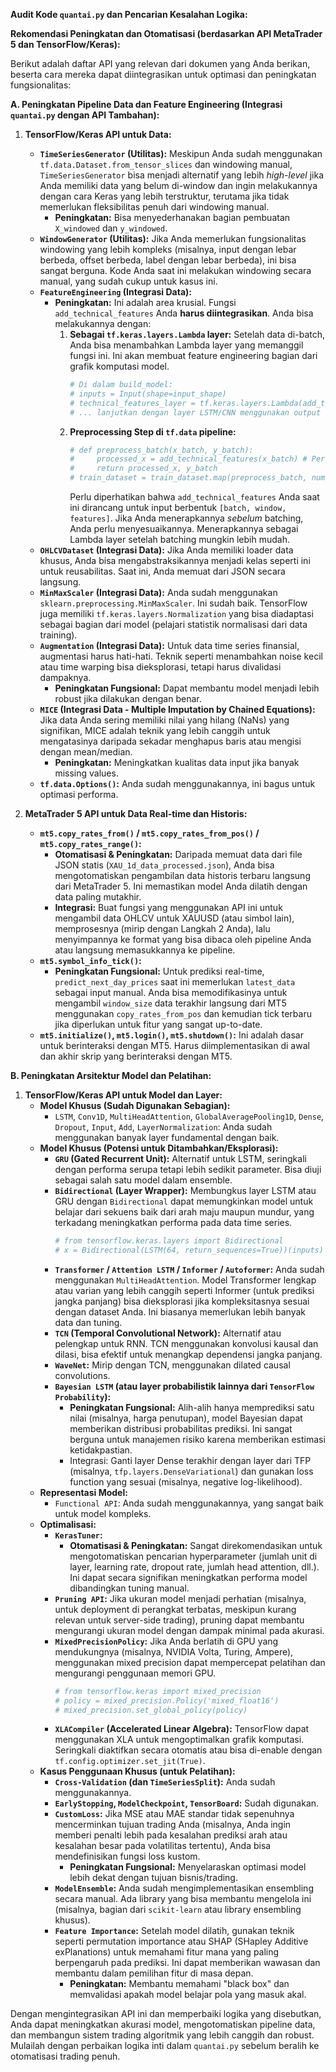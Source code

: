 **Audit Kode `quantai.py` dan Pencarian Kesalahan Logika:**

**Rekomendasi Peningkatan dan Otomatisasi (berdasarkan API MetaTrader 5 dan TensorFlow/Keras):**

Berikut adalah daftar API yang relevan dari dokumen yang Anda berikan, beserta cara mereka dapat diintegrasikan untuk optimasi dan peningkatan fungsionalitas:

**A. Peningkatan Pipeline Data dan Feature Engineering (Integrasi `quantai.py` dengan API Tambahan):**

1.  **TensorFlow/Keras API untuk Data:**
    * **`TimeSeriesGenerator` (Utilitas):** Meskipun Anda sudah menggunakan `tf.data.Dataset.from_tensor_slices` dan windowing manual, `TimeSeriesGenerator` bisa menjadi alternatif yang lebih *high-level* jika Anda memiliki data yang belum di-window dan ingin melakukannya dengan cara Keras yang lebih terstruktur, terutama jika tidak memerlukan fleksibilitas penuh dari windowing manual.
        * **Peningkatan:** Bisa menyederhanakan bagian pembuatan `X_windowed` dan `y_windowed`.
    * **`WindowGenerator` (Utilitas):** Jika Anda memerlukan fungsionalitas windowing yang lebih kompleks (misalnya, input dengan lebar berbeda, offset berbeda, label dengan lebar berbeda), ini bisa sangat berguna. Kode Anda saat ini melakukan windowing secara manual, yang sudah cukup untuk kasus ini.
    * **`FeatureEngineering` (Integrasi Data):**
        * **Peningkatan:** Ini adalah area krusial. Fungsi `add_technical_features` Anda **harus diintegrasikan**. Anda bisa melakukannya dengan:
            1.  **Sebagai `tf.keras.layers.Lambda` layer:** Setelah data di-batch, Anda bisa menambahkan Lambda layer yang memanggil fungsi ini. Ini akan membuat feature engineering bagian dari grafik komputasi model.
                ```python
                # Di dalam build_model:
                # inputs = Input(shape=input_shape)
                # technical_features_layer = tf.keras.layers.Lambda(add_technical_features)(inputs)
                # ... lanjutkan dengan layer LSTM/CNN menggunakan output dari technical_features_layer atau gabungan
                ```
            2.  **Preprocessing Step di `tf.data` pipeline:**
                ```python
                # def preprocess_batch(x_batch, y_batch):
                #     processed_x = add_technical_features(x_batch) # Perlu disesuaikan jika add_technical_features tidak vectorized untuk batch
                #     return processed_x, y_batch
                # train_dataset = train_dataset.map(preprocess_batch, num_parallel_calls=tf.data.AUTOTUNE)
                ```
                Perlu diperhatikan bahwa `add_technical_features` Anda saat ini dirancang untuk input berbentuk `[batch, window, features]`. Jika Anda menerapkannya *sebelum* batching, Anda perlu menyesuaikannya. Menerapkannya sebagai Lambda layer setelah batching mungkin lebih mudah.
    * **`OHLCVDataset` (Integrasi Data):** Jika Anda memiliki loader data khusus, Anda bisa mengabstraksikannya menjadi kelas seperti ini untuk reusabilitas. Saat ini, Anda memuat dari JSON secara langsung.
    * **`MinMaxScaler` (Integrasi Data):** Anda sudah menggunakan `sklearn.preprocessing.MinMaxScaler`. Ini sudah baik. TensorFlow juga memiliki `tf.keras.layers.Normalization` yang bisa diadaptasi sebagai bagian dari model (pelajari statistik normalisasi dari data training).
    * **`Augmentation` (Integrasi Data):** Untuk data time series finansial, augmentasi harus hati-hati. Teknik seperti menambahkan noise kecil atau time warping bisa dieksplorasi, tetapi harus divalidasi dampaknya.
        * **Peningkatan Fungsional:** Dapat membantu model menjadi lebih robust jika dilakukan dengan benar.
    * **`MICE` (Integrasi Data - Multiple Imputation by Chained Equations):** Jika data Anda sering memiliki nilai yang hilang (NaNs) yang signifikan, MICE adalah teknik yang lebih canggih untuk mengatasinya daripada sekadar menghapus baris atau mengisi dengan mean/median.
        * **Peningkatan:** Meningkatkan kualitas data input jika banyak missing values.
    * **`tf.data.Options()`:** Anda sudah menggunakannya, ini bagus untuk optimasi performa.

2.  **MetaTrader 5 API untuk Data Real-time dan Historis:**
    * **`mt5.copy_rates_from()` / `mt5.copy_rates_from_pos()` / `mt5.copy_rates_range()`:**
        * **Otomatisasi & Peningkatan:** Daripada memuat data dari file JSON statis (`XAU_1d_data_processed.json`), Anda bisa mengotomatiskan pengambilan data historis terbaru langsung dari MetaTrader 5. Ini memastikan model Anda dilatih dengan data paling mutakhir.
        * **Integrasi:** Buat fungsi yang menggunakan API ini untuk mengambil data OHLCV untuk XAUUSD (atau simbol lain), memprosesnya (mirip dengan Langkah 2 Anda), lalu menyimpannya ke format yang bisa dibaca oleh pipeline Anda atau langsung memasukkannya ke pipeline.
    * **`mt5.symbol_info_tick()`:**
        * **Peningkatan Fungsional:** Untuk prediksi real-time, `predict_next_day_prices` saat ini memerlukan `latest_data` sebagai input manual. Anda bisa memodifikasinya untuk mengambil `window_size` data terakhir langsung dari MT5 menggunakan `copy_rates_from_pos` dan kemudian tick terbaru jika diperlukan untuk fitur yang sangat up-to-date.
    * **`mt5.initialize()`, `mt5.login()`, `mt5.shutdown()`:** Ini adalah dasar untuk berinteraksi dengan MT5. Harus diimplementasikan di awal dan akhir skrip yang berinteraksi dengan MT5.

**B. Peningkatan Arsitektur Model dan Pelatihan:**

1.  **TensorFlow/Keras API untuk Model dan Layer:**
    * **Model Khusus (Sudah Digunakan Sebagian):**
        * `LSTM`, `Conv1D`, `MultiHeadAttention`, `GlobalAveragePooling1D`, `Dense`, `Dropout`, `Input`, `Add`, `LayerNormalization`: Anda sudah menggunakan banyak layer fundamental dengan baik.
    * **Model Khusus (Potensi untuk Ditambahkan/Eksplorasi):**
        * **`GRU` (Gated Recurrent Unit):** Alternatif untuk LSTM, seringkali dengan performa serupa tetapi lebih sedikit parameter. Bisa diuji sebagai salah satu model dalam ensemble.
        * **`Bidirectional` (Layer Wrapper):** Membungkus layer LSTM atau GRU dengan `Bidirectional` dapat memungkinkan model untuk belajar dari sekuens baik dari arah maju maupun mundur, yang terkadang meningkatkan performa pada data time series.
            ```python
            # from tensorflow.keras.layers import Bidirectional
            # x = Bidirectional(LSTM(64, return_sequences=True))(inputs)
            ```
        * **`Transformer` / `Attention LSTM` / `Informer` / `Autoformer`:** Anda sudah menggunakan `MultiHeadAttention`. Model Transformer lengkap atau varian yang lebih canggih seperti Informer (untuk prediksi jangka panjang) bisa dieksplorasi jika kompleksitasnya sesuai dengan dataset Anda. Ini biasanya memerlukan lebih banyak data dan tuning.
        * **`TCN` (Temporal Convolutional Network):** Alternatif atau pelengkap untuk RNN. TCN menggunakan konvolusi kausal dan dilasi, bisa efektif untuk menangkap dependensi jangka panjang.
        * **`WaveNet`:** Mirip dengan TCN, menggunakan dilated causal convolutions.
        * **`Bayesian LSTM` (atau layer probabilistik lainnya dari `TensorFlow Probability`):**
            * **Peningkatan Fungsional:** Alih-alih hanya memprediksi satu nilai (misalnya, harga penutupan), model Bayesian dapat memberikan distribusi probabilitas prediksi. Ini sangat berguna untuk manajemen risiko karena memberikan estimasi ketidakpastian.
            * Integrasi: Ganti layer Dense terakhir dengan layer dari TFP (misalnya, `tfp.layers.DenseVariational`) dan gunakan loss function yang sesuai (misalnya, negative log-likelihood).
    * **Representasi Model:**
        * `Functional API`: Anda sudah menggunakannya, yang sangat baik untuk model kompleks.
    * **Optimalisasi:**
        * **`KerasTuner`:**
            * **Otomatisasi & Peningkatan:** Sangat direkomendasikan untuk mengotomatiskan pencarian hyperparameter (jumlah unit di layer, learning rate, dropout rate, jumlah head attention, dll.). Ini dapat secara signifikan meningkatkan performa model dibandingkan tuning manual.
        * **`Pruning API`:** Jika ukuran model menjadi perhatian (misalnya, untuk deployment di perangkat terbatas, meskipun kurang relevan untuk server-side trading), pruning dapat membantu mengurangi ukuran model dengan dampak minimal pada akurasi.
        * **`MixedPrecisionPolicy`:** Jika Anda berlatih di GPU yang mendukungnya (misalnya, NVIDIA Volta, Turing, Ampere), menggunakan mixed precision dapat mempercepat pelatihan dan mengurangi penggunaan memori GPU.
            ```python
            # from tensorflow.keras import mixed_precision
            # policy = mixed_precision.Policy('mixed_float16')
            # mixed_precision.set_global_policy(policy)
            ```
        * **`XLACompiler` (Accelerated Linear Algebra):** TensorFlow dapat menggunakan XLA untuk mengoptimalkan grafik komputasi. Seringkali diaktifkan secara otomatis atau bisa di-enable dengan `tf.config.optimizer.set_jit(True)`.
    * **Kasus Penggunaan Khusus (untuk Pelatihan):**
        * **`Cross-Validation` (dan `TimeSeriesSplit`):** Anda sudah menggunakannya.
        * **`EarlyStopping`, `ModelCheckpoint`, `TensorBoard`:** Sudah digunakan.
        * **`CustomLoss`:** Jika MSE atau MAE standar tidak sepenuhnya mencerminkan tujuan trading Anda (misalnya, Anda ingin memberi penalti lebih pada kesalahan prediksi arah atau kesalahan besar pada volatilitas tertentu), Anda bisa mendefinisikan fungsi loss kustom.
            * **Peningkatan Fungsional:** Menyelaraskan optimasi model lebih dekat dengan tujuan bisnis/trading.
        * **`ModelEnsemble`:** Anda sudah mengimplementasikan ensembling secara manual. Ada library yang bisa membantu mengelola ini (misalnya, bagian dari `scikit-learn` atau library ensembling khusus).
        * **`Feature Importance`:** Setelah model dilatih, gunakan teknik seperti permutation importance atau SHAP (SHapley Additive exPlanations) untuk memahami fitur mana yang paling berpengaruh pada prediksi. Ini dapat memberikan wawasan dan membantu dalam pemilihan fitur di masa depan.
            * **Peningkatan:** Membantu memahami "black box" dan memvalidasi apakah model belajar pola yang masuk akal.

Dengan mengintegrasikan API ini dan memperbaiki logika yang disebutkan, Anda dapat meningkatkan akurasi model, mengotomatiskan pipeline data, dan membangun sistem trading algoritmik yang lebih canggih dan robust. Mulailah dengan perbaikan logika inti dalam `quantai.py` sebelum beralih ke otomatisasi trading penuh.
